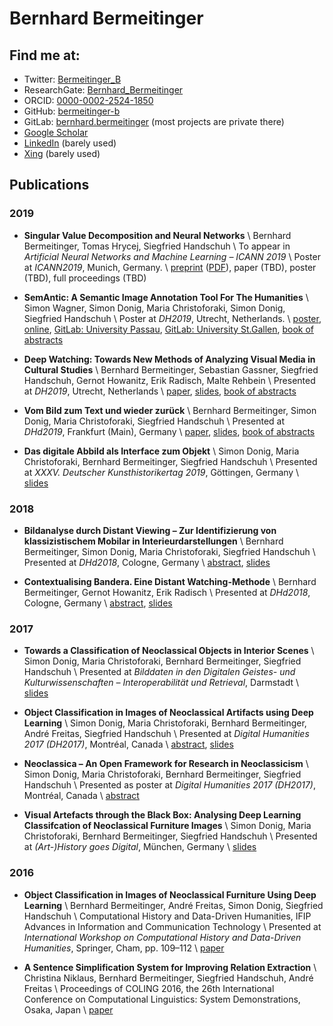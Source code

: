 # Bernhard Bermeitinger

## <i class="far fa-address-card"></i> Find me at:
- <i class="fab fa-twitter"></i> Twitter: [Bermeitinger_B](https://twitter.com/bermeitinger_b)
- <i class="fab fa-researchgate"></i> ResearchGate: [Bernhard_Bermeitinger](https://www.researchgate.net/profile/Bernhard_Bermeitinger)
- <i class="fas fa-dot-circle"></i> ORCID: [0000-0002-2524-1850](https://orcid.org/0000-0002-2524-1850)
- <i class="fab fa-github"></i> GitHub: [bermeitinger-b](https://github.com/bermeitinger-b)
- <i class="fab fa-gitlab"></i> GitLab: [bernhard.bermeitinger](https://gitlab.com/bernhard.bermeitinger) (most projects are private there)
- <i class="fab fa-google"></i> [Google Scholar](https://scholar.google.ch/citations?user=IvN2BsQyL-oC)
- <i class="fab fa-linkedin"></i> [LinkedIn](https://www.linkedin.com/in/bernhard-bermeitinger-a6aa2a117) (barely used)
- <i class="fab fa-xing"></i> [Xing](https://www.xing.com/profile/Bernhard_Bermeitinger) (barely used)


## <i class="far fa-newspaper"></i> Publications

### 2019

- **Singular Value Decomposition and Neural Networks** \\
Bernhard Bermeitinger, Tomas Hrycej, Siegfried Handschuh \\
To appear in _Artificial Neural Networks and Machine Learning – ICANN 2019_ \\
Poster at _ICANN2019_, Munich, Germany. \\
[preprint](https://arxiv.org/abs/1906.11755) ([PDF](https://arxiv.org/pdf/1906.11755)), paper (TBD), poster (TBD), full proceedings (TBD)

- **SemAntic: A Semantic Image Annotation Tool For The Humanities** \\
Simon Wagner, Simon Donig, Maria Christoforaki, Simon Donig, Siegfried Handschuh \\
Poster at _DH2019_, Utrecht, Netherlands. \\
[poster](https://www.researchgate.net/publication/334317882_SemAntic_-_A_semantic_annotation_tool_for_the_Humanities/citations), [online](https://dev.clariah.nl/files/dh2019/boa/0341.html), [GitLab: University Passau](https://gitlab.com/nlp-passau/semantic-image-annotation-tool), [GitLab: University St.Gallen](https://gitlab.com/ds-unisg/semantic-image-annotation-tool), [book of abstracts](https://dh2019.adho.org/programme/book-of-abstracts/)

- **Deep Watching: Towards New Methods of Analyzing Visual Media in Cultural Studies** \\
Bernhard Bermeitinger, Sebastian Gassner, Siegfried Handschuh, Gernot Howanitz, Erik Radisch, Malte Rehbein \\
Presented at _DH2019_, Utrecht, Netherlands \\
[paper](https://dev.clariah.nl/files/dh2019/boa/0335.html), [slides](https://zenodo.org/record/3326470), [book of abstracts](https://dh2019.adho.org/programme/book-of-abstracts/)

- **Vom Bild zum Text und wieder zurück** \\
Bernhard Bermeitinger, Simon Donig, Maria Christoforaki, Siegfried Handschuh \\
Presented at _DHd2019_, Frankfurt (Main), Germany \\
[paper](https://www.researchgate.net/publication/332275547), [slides](https://www.researchgate.net/publication/332441711_Vom_Bild_zum_Text_und_wieder_zuruck), [book of abstracts](https://zenodo.org/record/2596095)

- **Das digitale Abbild als Interface zum Objekt** \\
Simon Donig, Maria Christoforaki, Bernhard Bermeitinger, Siegfried Handschuh \\
Presented at _XXXV. Deutscher Kunsthistorikertag 2019_, Göttingen, Germany \\
[slides](https://www.researchgate.net/publication/332344200)

### 2018

- **Bildanalyse durch Distant Viewing – Zur Identifizierung von klassizistischem Mobilar in Interieurdarstellungen** \\
Bernhard Bermeitinger, Simon Donig, Maria Christoforaki, Siegfried Handschuh \\
Presented at _DHd2018_, Cologne, Germany \\
[abstract](https://www.researchgate.net/publication/322525886), [slides](https://doi.org/10.13140/RG.2.2.12597.17121)

- **Contextualising Bandera. Eine Distant Watching-Methode** \\
Bernhard Bermeitinger, Gernot Howanitz, Erik Radisch \\
Presented at _DHd2018_, Cologne, Germany \\
[abstract](https://www.researchgate.net/publication/323507402), [slides](https://doi.org/10.13140/RG.2.2.22663.50084)


### 2017

- **Towards a Classification of Neoclassical Objects in Interior Scenes** \\
Simon Donig, Maria Christoforaki, Bernhard Bermeitinger, Siegfried Handschuh \\
Presented at _Bilddaten in den Digitalen Geistes- und Kulturwissenschaften – Interoperabilität und Retrieval_, Darmstadt \\
[slides](https://www.researchgate.net/publication/320346839)

- **Object Classification in Images of Neoclassical Artifacts using Deep Learning** \\
Simon Donig, Maria Christoforaki, Bernhard Bermeitinger, André Freitas, Siegfried Handschuh \\
Presented at _Digital Humanities 2017 (DH2017)_, Montréal, Canada \\
[abstract](https://www.researchgate.net/publication/320413198), [slides](https://www.researchgate.net/publication/319174970)

- **Neoclassica – An Open Framework for Research in Neoclassicism** \\
Simon Donig, Maria Christoforaki, Bernhard Bermeitinger, Siegfried Handschuh \\
Presented as poster at _Digital Humanities 2017 (DH2017)_, Montréal, Canada \\
[abstract](https://www.researchgate.net/publication/319307122)

- **Visual Artefacts through the Black Box: Analysing Deep Learning Classifcation of Neoclassical Furniture Images** \\ Simon Donig, Maria Christoforaki, Bernhard Bermeitinger, Siegfried Handschuh \\
Presented at _(Art-)History goes Digital_, München, Germany \\
[slides](https://www.researchgate.net/publication/319204814)


### 2016

- **Object Classification in Images of Neoclassical Furniture Using Deep Learning** \\
Bernhard Bermeitinger, André Freitas, Simon Donig, Siegfried Handschuh \\
Computational History and Data-Driven Humanities, IFIP Advances in Information and Communication Technology \\
Presented at _International Workshop on Computational History and Data-Driven Humanities_, Springer, Cham, pp. 109–112 \\
[paper](https://doi.org/10.1007/978-3-319-46224-0_10)

- **A Sentence Simplification System for Improving Relation Extraction** \\
Christina Niklaus, Bernhard Bermeitinger, Siegfried Handschuh, André Freitas \\
Proceedings of COLING 2016, the 26th International Conference on Computational Linguistics: System Demonstrations, Osaka, Japan \\
[paper](https://www.researchgate.net/publication/315670222)



<script src="https://kit.fontawesome.com/d5fd013226.js"></script>
